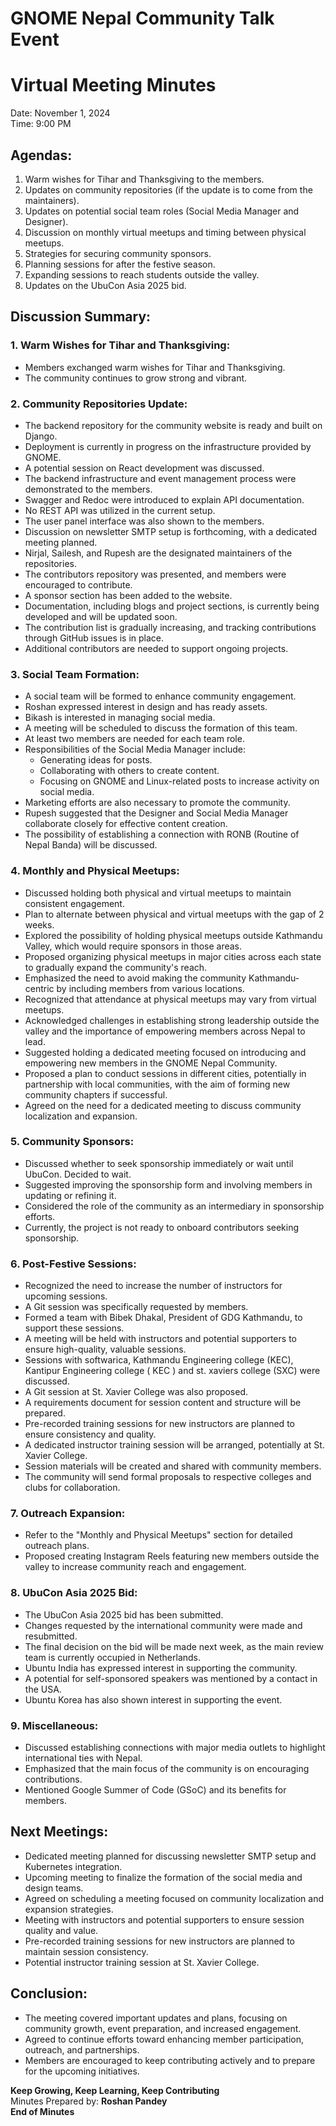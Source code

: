 # GNOME Nepal Community Talk Event

# Virtual Meeting Minutes

Date: November 1, 2024  
Time: 9:00 PM

## Agendas:

1. Warm wishes for Tihar and Thanksgiving to the members.
2. Updates on community repositories (if the update is to come from the maintainers).
3. Updates on potential social team roles (Social Media Manager and Designer).
4. Discussion on monthly virtual meetups and timing between physical meetups.
5. Strategies for securing community sponsors.
6. Planning sessions for after the festive season.
7. Expanding sessions to reach students outside the valley.
8. Updates on the UbuCon Asia 2025 bid.

## Discussion Summary:

### 1. **Warm Wishes for Tihar and Thanksgiving:**

- Members exchanged warm wishes for Tihar and Thanksgiving.
- The community continues to grow strong and vibrant.

### 2. **Community Repositories Update:**

- The backend repository for the community website is ready and built on Django.
- Deployment is currently in progress on the infrastructure provided by GNOME.
- A potential session on React development was discussed.
- The backend infrastructure and event management process were demonstrated to the members.
- Swagger and Redoc were introduced to explain API documentation.
- No REST API was utilized in the current setup.
- The user panel interface was also shown to the members.
- Discussion on newsletter SMTP setup is forthcoming, with a dedicated meeting planned.
- Nirjal, Sailesh, and Rupesh are the designated maintainers of the repositories.
- The contributors repository was presented, and members were encouraged to contribute.
- A sponsor section has been added to the website.
- Documentation, including blogs and project sections, is currently being developed and will be updated soon.
- The contribution list is gradually increasing, and tracking contributions through GitHub issues is in place.
- Additional contributors are needed to support ongoing projects.

### 3. **Social Team Formation:**

- A social team will be formed to enhance community engagement.
- Roshan expressed interest in design and has ready assets.
- Bikash is interested in managing social media.
- A meeting will be scheduled to discuss the formation of this team.
- At least two members are needed for each team role.
- Responsibilities of the Social Media Manager include:
  - Generating ideas for posts.
  - Collaborating with others to create content.
  - Focusing on GNOME and Linux-related posts to increase activity on social media.
- Marketing efforts are also necessary to promote the community.
- Rupesh suggested that the Designer and Social Media Manager collaborate closely for effective content creation.
- The possibility of establishing a connection with RONB (Routine of Nepal Banda) will be discussed.

### 4. **Monthly and Physical Meetups:**

- Discussed holding both physical and virtual meetups to maintain consistent engagement.
- Plan to alternate between physical and virtual meetups with the gap of 2 weeks.
- Explored the possibility of holding physical meetups outside Kathmandu Valley, which would require sponsors in those areas.
- Proposed organizing physical meetups in major cities across each state to gradually expand the community's reach.
- Emphasized the need to avoid making the community Kathmandu-centric by including members from various locations.
- Recognized that attendance at physical meetups may vary from virtual meetups.
- Acknowledged challenges in establishing strong leadership outside the valley and the importance of empowering members across Nepal to lead.
- Suggested holding a dedicated meeting focused on introducing and empowering new members in the GNOME Nepal Community.
- Proposed a plan to conduct sessions in different cities, potentially in partnership with local communities, with the aim of forming new community chapters if successful.
- Agreed on the need for a dedicated meeting to discuss community localization and expansion.

### 5. **Community Sponsors:**

- Discussed whether to seek sponsorship immediately or wait until UbuCon. Decided to wait.
- Suggested improving the sponsorship form and involving members in updating or refining it.
- Considered the role of the community as an intermediary in sponsorship efforts.
- Currently, the project is not ready to onboard contributors seeking sponsorship.

### 6. **Post-Festive Sessions:**

- Recognized the need to increase the number of instructors for upcoming sessions.
- A Git session was specifically requested by members.
- Formed a team with Bibek Dhakal, President of GDG Kathmandu, to support these sessions.
- A meeting will be held with instructors and potential supporters to ensure high-quality, valuable sessions.
- Sessions with softwarica, Kathmandu Engineering college (KEC), Kantipur Engineering college ( KEC ) and st. xaviers college (SXC) were discussed.
- A Git session at St. Xavier College was also proposed.
- A requirements document for session content and structure will be prepared.
- Pre-recorded training sessions for new instructors are planned to ensure consistency and quality.
- A dedicated instructor training session will be arranged, potentially at St. Xavier College.
- Session materials will be created and shared with community members.
- The community will send formal proposals to respective colleges and clubs for collaboration.

### 7. **Outreach Expansion:**

- Refer to the "Monthly and Physical Meetups" section for detailed outreach plans.
- Proposed creating Instagram Reels featuring new members outside the valley to increase community reach and engagement.

### 8. **UbuCon Asia 2025 Bid:**

- The UbuCon Asia 2025 bid has been submitted.
- Changes requested by the international community were made and resubmitted.
- The final decision on the bid will be made next week, as the main review team is currently occupied in Netherlands.
- Ubuntu India has expressed interest in supporting the community.
- A potential for self-sponsored speakers was mentioned by a contact in the USA.
- Ubuntu Korea has also shown interest in supporting the event.

### 9. **Miscellaneous:**

- Discussed establishing connections with major media outlets to highlight international ties with Nepal.
- Emphasized that the main focus of the community is on encouraging contributions.
- Mentioned Google Summer of Code (GSoC) and its benefits for members.

## Next Meetings:

- Dedicated meeting planned for discussing newsletter SMTP setup and Kubernetes integration.
- Upcoming meeting to finalize the formation of the social media and design teams.
- Agreed on scheduling a meeting focused on community localization and expansion strategies.
- Meeting with instructors and potential supporters to ensure session quality and value.
- Pre-recorded training sessions for new instructors are planned to maintain session consistency.
- Potential instructor training session at St. Xavier College.

## Conclusion:

- The meeting covered important updates and plans, focusing on community growth, event preparation, and increased engagement.
- Agreed to continue efforts toward enhancing member participation, outreach, and partnerships.
- Members are encouraged to keep contributing actively and to prepare for the upcoming initiatives.

**Keep Growing, Keep Learning, Keep Contributing**  
Minutes Prepared by: **Roshan Pandey**  
**End of Minutes**
